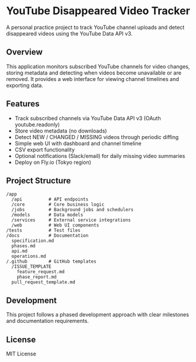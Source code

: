# YouTube Disappeared Video Tracker

A personal practice project to track YouTube channel uploads and detect disappeared videos using the YouTube Data API v3.

## Overview

This application monitors subscribed YouTube channels for video changes, storing metadata and detecting when videos become unavailable or are removed. It provides a web interface for viewing channel timelines and exporting data.

## Features

- Track subscribed channels via YouTube Data API v3 (OAuth youtube.readonly)
- Store video metadata (no downloads)
- Detect NEW / CHANGED / MISSING videos through periodic diffing
- Simple web UI with dashboard and channel timeline
- CSV export functionality
- Optional notifications (Slack/email) for daily missing video summaries
- Deploy on Fly.io (Tokyo region)

## Project Structure

```
/app
  /api          # API endpoints
  /core         # Core business logic
  /jobs         # Background jobs and schedulers
  /models       # Data models
  /services     # External service integrations
  /web          # Web UI components
/tests          # Test files
/docs           # Documentation
  specification.md
  phases.md
  api.md
  operations.md
/.github        # GitHub templates
  /ISSUE_TEMPLATE
    feature_request.md
    phase_report.md
  pull_request_template.md
```

## Development

This project follows a phased development approach with clear milestones and documentation requirements.

## License

MIT License
